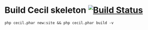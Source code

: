 # Build Cecil skeleton [![Build Status](https://travis-ci.com/Cecilapp/skeleton.svg?branch=master)](https://travis-ci.com/Cecilapp/skeleton)

`php cecil.phar new:site && php cecil.phar build -v`
